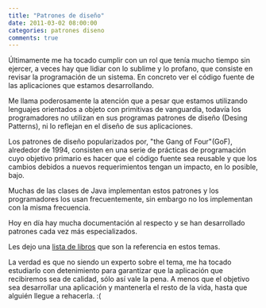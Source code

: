 ```yaml
---
title: "Patrones de diseño"
date: 2011-03-02 08:00:00
categories: patrones diseno
comments: true
---
```

Últimamente me ha tocado cumplir con un rol que tenía mucho tiempo sin ejercer, a veces hay que lidiar con lo sublime y lo profano, que consiste en revisar la programación de un sistema. En concreto ver el código fuente de las aplicaciones que estamos desarrollando.

Me llama poderosamente la atención que a pesar que estamos utilizando lenguajes orientados a objeto con primitivas de vanguardia, todavía los programadores no utilizan en sus programas patrones de diseño (Desing Patterns), ni lo reflejan en el diseño de sus aplicaciones.

Los patrones de diseño popularizados por, "the Gang of Four"(GoF), alrededor de 1994, consisten en una serie de prácticas de programación cuyo objetivo primario es hacer que el código fuente sea reusable y que los cambios debidos a nuevos requerimientos tengan un impacto, en lo posible, bajo.

Muchas de las clases de Java implementan estos patrones y los programadores los usan frecuentemente, sin embargo no los implementan con la misma frecuencia.

Hoy en día hay mucha documentación al respecto y se han desarrollado patrones cada vez más especializados.

Les dejo una [lista de libros](http://www.fromdev.com/2010/06/5-best-design-pattern-books-you-must.html) que son la referencia en estos temas.

La verdad es que no siendo un experto sobre el tema, me ha tocado estudiarlo con detenimiento para garantizar que la aplicación que recibiremos sea de calidad, sólo así vale la pena. A menos que el objetivo sea desarrollar una aplicación y mantenerla el resto de la vida, hasta que alguién llegue a rehacerla. :(
